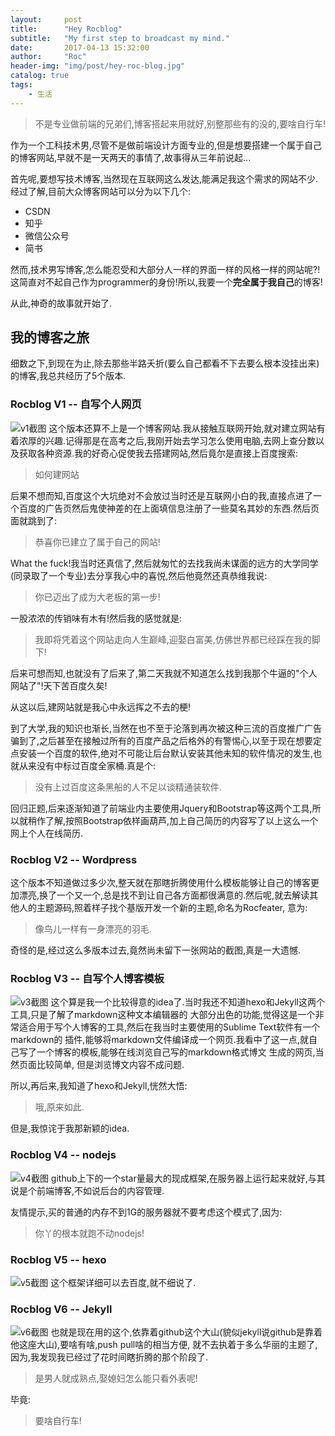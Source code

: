 ```yaml
---
layout:     post
title:      "Hey Rocblog"
subtitle:   "My first step to broadcast my mind."
date:       2017-04-13 15:32:00
author:     "Roc"
header-img: "img/post/hey-roc-blog.jpg"
catalog: true
tags:
    - 生活
---
```


>不是专业做前端的兄弟们,博客搭起来用就好,别整那些有的没的,要啥自行车!

作为一个工科技术男,尽管不是做前端设计方面专业的,但是想要搭建一个属于自己的博客网站,早就不是一天两天的事情了,故事得从三年前说起...

首先呢,要想写技术博客,当然现在互联网这么发达,能满足我这个需求的网站不少.经过了解,目前大众博客网站可以分为以下几个:
* CSDN
* 知乎
* 微信公众号
* 简书

然而,技术男写博客,怎么能忍受和大部分人一样的界面一样的风格一样的网站呢?!这简直对不起自己作为programmer的身份!所以,我要一个**完全属于我自己**的博客!

从此,神奇的故事就开始了.

## 我的博客之旅
细数之下,到现在为止,除去那些半路夭折(要么自己都看不下去要么根本没挂出来)的博客,我总共经历了5个版本.
### Rocblog V1 -- 自写个人网页
![v1截图](http://omjk76pbk.bkt.clouddn.com/rocblog/post/hey-rocblog/rocblog-v1.png)
这个版本还算不上是一个博客网站.我从接触互联网开始,就对建立网站有着浓厚的兴趣.记得那是在高考之后,我刚开始去学习怎么使用电脑,去网上查分数以及获取各种资源.我的好奇心促使我去搭建网站,然后竟尔是直接上百度搜索:
>如何建网站

后果不想而知,百度这个大坑绝对不会放过当时还是互联网小白的我,直接点进了一个百度的广告页然后鬼使神差的在上面填信息注册了一些莫名其妙的东西.然后页面就跳到了:
>恭喜你已建立了属于自己的网站!

What the fuck!我当时还真信了,然后就匆忙的去找我尚未谋面的远方的大学同学(同录取了一个专业)去分享我心中的喜悦,然后他竟然还真恭维我说:
>你已迈出了成为大老板的第一步!

一股浓浓的传销味有木有!然后我的感觉就是:
>我即将凭着这个网站走向人生巅峰,迎娶白富美,仿佛世界都已经踩在我的脚下!

后来可想而知,也就没有了后来了,第二天我就不知道怎么找到我那个牛逼的"个人网站了"!天下苦百度久矣!

从这以后,建网站就是我心中永远挥之不去的梗!

到了大学,我的知识也渐长,当然在也不至于沦落到再次被这种三流的百度推广广告骗到了,之后甚至在接触过所有的百度产品之后格外的有警惕心,以至于现在想要定点安装一个百度的软件,绝对不可能让后台默认安装其他未知的软件情况的发生,也就从来没有中标过百度全家桶.真是个:
>没有上过百度这条黑船的人不足以谈精通装软件.

回归正题,后来逐渐知道了前端业内主要使用Jquery和Bootstrap等这两个工具,所以就稍作了解,按照Bootstrap依样画葫芦,加上自己简历的内容写了以上这么一个网上个人在线简历.

### Rocblog V2 -- Wordpress
这个版本不知道做过多少次,整天就在那瞎折腾使用什么模板能够让自己的博客更加漂亮,换了一个又一个,总是找不到让自己各方面都很满意的.然后呢,就去解读其他人的主题源码,照着样子找个基版开发一个新的主题,命名为Rocfeater,
意为:
>像鸟儿一样有一身漂亮的羽毛.

奇怪的是,经过这么多版本过去,竟然尚未留下一张网站的截图,真是一大遗憾.
### Rocblog V3 -- 自写个人博客模板
![v3截图](http://omjk76pbk.bkt.clouddn.com/rocblog/post/hey-rocblog/rocblog-v3.png)
这个算是我一个比较得意的idea了.当时我还不知道hexo和Jekyll这两个工具,只是了解了markdown这种文本编辑器的
大部分出色的功能,觉得这是一个非常适合用于写个人博客的工具,然后在我当时主要使用的Sublime Text软件有一个markdown的
插件,能够将markdown文件编译成一个网页.我看中了这一点,就自己写了一个博客的模板,能够在线浏览自己写的markdown格式博文
生成的网页,当然页面比较简单, 但是浏览博文内容不成问题.

所以,再后来,我知道了hexo和Jekyll,恍然大悟:
>哦,原来如此.

但是,我惊诧于我那新颖的idea.
### Rocblog V4 -- nodejs
![v4截图](http://omjk76pbk.bkt.clouddn.com/rocblog/post/hey-rocblog/rocblog-v4s.png)
github上下的一个star量最大的现成框架,在服务器上运行起来就好,与其说是个前端博客,不如说后台的内容管理.

友情提示,买的普通的内存不到1G的服务器就不要考虑这个模式了,因为:
>你丫的根本就跑不动nodejs!

### Rocblog V5 -- hexo
![v5截图](http://omjk76pbk.bkt.clouddn.com/rocblog/post/hey-rocblog/rocblog-v5.png)
这个框架详细可以去百度,就不细说了.

### Rocblog V6 -- Jekyll
![v6截图](http://omjk76pbk.bkt.clouddn.com/rocblog/post/hey-rocblog/rocblog-v6.png)
也就是现在用的这个,依靠着github这个大山(貌似jekyll说github是靠着他这座大山),要啥有啥,push pull啥的相当方便,
就不去执着于多么华丽的主题了,因为,我发现我已经过了花时间瞎折腾的那个阶段了.
>是男人就成熟点,娶媳妇怎么能只看外表呢!

毕竟:
>要啥自行车!